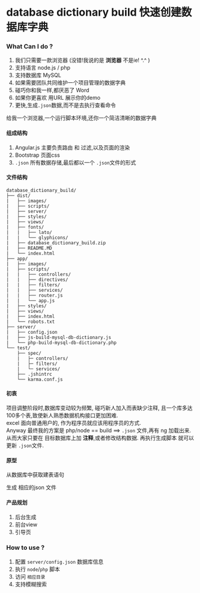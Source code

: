 # database dictionary build 快速创建数据库字典

### What Can I do ?

1. 我们只需要一款浏览器 (没错!我说的是 __浏览器__ 不是ie! ^.^ )
2. 支持语言 node.js / php
3. 支持数据库 MySQL
4. 如果需要团队共同维护一个项目管理的数据字典
5. 碰巧你和我一样,都厌恶了 Word
6. 如果你更喜欢 用URL 展示你的demo
7. 更快,生成`.json`数据,而不是去执行查看命令

给我一个浏览器,一个运行脚本环境,还你一个简洁清晰的数据字典

#### 组成结构

1. Angular.js 主要负责路由 和 过滤,以及页面的渲染
2. Bootstrap 页面css
3. `.json` 所有数据存储,最后都以一个 `.json`文件的形式

#### 文件结构

```
database_dictionary_build/
├── dist/
|   ├── images/
|   ├── scripts/
|   ├── server/
|   ├── styles/
|   ├── views/
|   ├── fonts/
|   |   ├── lato/
|   |   └── glyphicons/
|   ├── database_dictionary_build.zip
|   ├── README.MD
|   └── index.html
├── app/
|   ├── images/
|   ├── scripts/
|   |   ├── controllers/
|   |   ├── directives/
|   |   ├── filters/
|   |   ├── services/
|   |   ├── router.js
|   |   └── app.js
|   ├── styles/
|   ├── views/
|   ├── index.html
|   └── robots.txt
├── server/
|   ├── config.json
|   ├── js-build-mysql-db-dictionary.js
|   └── php-build-mysql-db-dictionary.php
└── test/
    ├── spec/
    |   ├─ controllers/
    |   ├─ filters/
    |   └─ services/
    ├── .jshintrc
    └── karma.conf.js
```

#### 初衷

项目调整阶段时,数据库变动较为频繁, 碰巧新人加入而表缺少注释, 且一个库多达 100多个表,致使新人熟悉数据机构接口更加困难.  
excel 面向普通用户的, 作为程序员就应该用程序员的方式.  
Anyway 最终我的方案是 php/node == build ==> `.json` 文件,再有 ng 加载出来.  
从而大家只要在 目标数据库上加 __注释__,或者修改结构数据. 再执行生成脚本 就可以更新 `.json`文件.  


#### 原型

从数据库中获取建表语句  

生成 相应的json 文件  



#### 产品规划

1. 后台生成
2. 前台view
3. 引导页



### How to use ?

1. 配置 `server/config.json` 数据库信息
2. 执行 `node`/`php` 脚本  
3. 访问 `相应目录`
4. 支持模糊搜索
